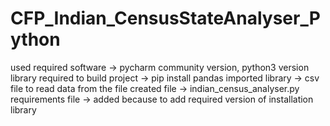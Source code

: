 # CFP_Indian_CensusStateAnalyser_Python
used required software -> pycharm community version,
python3 version 
library required to build project -> pip install pandas
imported library -> csv file to read data from the file
created file -> indian_census_analyser.py
requirements file -> added because to add required version of installation library
